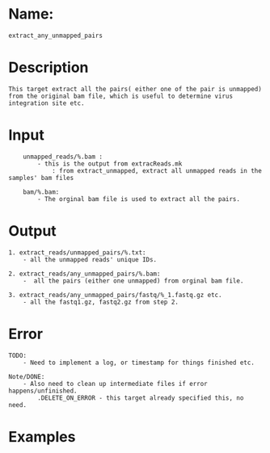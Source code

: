 # Name: 
    extract_any_unmapped_pairs 

# Description
    This target extract all the pairs( either one of the pair is unmapped) from the original bam file, which is useful to determine virus integration site etc.

# Input
        unmapped_reads/%.bam :
            - this is the output from extracReads.mk
                : from extract_unmapped, extract all unmapped reads in the samples' bam files

        bam/%.bam:
            - The orginal bam file is used to extract all the pairs.

# Output
    1. extract_reads/unmapped_pairs/%.txt:
        - all the unmapped reads' unique IDs.

    2. extract_reads/any_unmapped_pairs/%.bam:
        -  all the pairs (either one unmapped) from orginal bam file.

    3. extract_reads/any_unmapped_pairs/fastq/%_1.fastq.gz etc.
        - all the fastq1.gz, fastq2.gz from step 2.
        
# Error
    TODO: 
        - Need to implement a log, or timestamp for things finished etc.
        
    Note/DONE:
        - Also need to clean up intermediate files if error happens/unfinished.
            .DELETE_ON_ERROR - this target already specified this, no need.

# Examples
